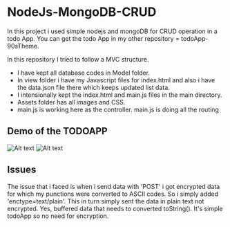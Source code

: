 # NodeJs-MongoDB-CRUD
In this project i used simple nodejs and mongoDB for CRUD operation in a todo App. You can get the todo App in my other repository = todoApp-90sTheme.

In this repository I tried to follow a MVC structure. 
* I have kept all database codes in Model folder.
* In view folder i have my Javascript files for index.html and also i have the data.json file there which keeps updated list data. 
* I intensionally kept the index.html and main.js files in the main directory. 
* Assets folder has all images and CSS.
* main.js is working here as the controller. main.js is doing all the routing
## Demo of the TODOAPP
![Alt text](https://github.com/maisha-maliha/NodeJs-MongoDB-CRUD/desktop.png "desktop view")
![Alt text](https://github.com/maisha-maliha/NodeJs-MongoDB-CRUD/mobile.png "mobile view")
## Issues
The issue that i faced is when i send data with 'POST' i got encrypted data for which my punctions were converted to ASCII codes. So i simply added 'enctype=text/plain'. This in turn simply sent the data in plain text not encrypted. Yes, buffered data that needs to converted toString(). It's simple todoApp so no need for encryption.

